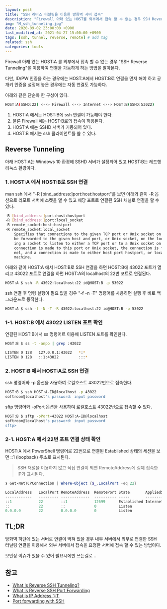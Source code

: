 ```yaml
---
layout: post
title: "SSH 리버스 터널링을 이용한 방화벽 서버 접속"
description: "Firewall 아래 있는 HOST를 외부에서 접속 할 수 없는 경우 SSH Reverse Tunneling을 이용하여 연결을 가능하게 하는 방법을 알아본다."
img: "M_ssh_tunneling.jpg"
date: 2020-09-02 23:00:00 +0900
last_modified_at: 2021-04-27 15:00:00 +0900
tags: [ssh, tunnel, reverse, remote] # add tag
related: ssh
categories: tools
---
```


Firewall 아래 있는 HOST:A 를 외부에서 접속 할 수 없는 경우 "SSH Reverse Tunneling"을 이용하여 연결을 가능하게 하는 방법을 알아본다.

다만, ID/PW 인증을 하는 경우에는 HOST:A에서 HOST:B로 연결을 먼저 해야 하고 공개키 인증을 설정해 놓은 경우에는 자동 연결도 가능하다. 

<!--more-->

아래와 같은 단순화 한 구성이 있다.  

```bash
HOST:A(SSHD:22) <--> Firewall <--> Internet <--> HOST:B(SSHD:53022)
```

1. HOST:A 에서는 HOST:B에 ssh 연결이 가능해야 한다. 
2. 물론 Firewall 에는 HOST:B로의 접속이 허용된다. 
3. HOST:A 에는 SSHD 서버가 기동되어 있다. 
4. HOST:B 에서는 ssh 클라이언트를 쓸 수 있다. 

## Reverse Tunneling  

아래 HOST:A는 Windows 10 환경에 SSHD 서버가 설정되어 있고 HOST:B는 레드햇 리눅스 환경이다. 

### 1. HOST:A 에서 HOST:B로 SSH 연결

man ssh 에서 "-R [bind_address:]port:host:hostport"를 보면 아래와 같이 -R 옵션으로 리모트 서버에 소켓을 열 수 있고 해당 포트로 연결된 SSH 채널로 연결을 할 수 있다. 

```bash
-R [bind_address:]port:host:hostport
-R [bind_address:]port:local_socket
-R remote_socket:host:hostport
-R remote_socket:local_socket
    Specifies that connections to the given TCP port or Unix socket on the remote (server) host are to
    be forwarded to the given host and port, or Unix socket, on the local side.  This works by allocat‐
    ing a socket to listen to either a TCP port or to a Unix socket on the remote side.  Whenever a
    connection is made to this port or Unix socket, the connection is forwarded over the secure chan‐
    nel, and a connection is made to either host port hostport, or local_socket, from the local 
    machine.
```

아래와 같이 HOST:A 에서 HOST:B로 SSH 연결을 하면 HOST:B에 43022 포트가 열리고 43022 포트로 연결을 하면 HOST:A의 localhost의 22번 포트로 연결된다. 

```bash
HOST:A $ ssh -R 43022:localhost:22 id@HOST:B -p 53022
```

ssh 연결 후 명령 실행이 필요 없을 경우 "-f -n -T" 명령어를 사용하면 실행 후 바로 백그라운드로 동작한다. 

```bash
HOST:A $ ssh -f -N -T -R 43022:localhost:22 id@HOST:B -p 53022
```

### 1-1. HOST:B 에서 43022 LISTEN 포트 확인 

연결된 HOST:B에서 ss 명령어르 이용해 LISTEN 포트를 확인한다. 

```bash
HOST:B $ ss -t -anpo | grep :43022

LISTEN 0 128   127.0.0.1:43022   *:*     
LISTEN 0 128   ::1:43022         :::*     
```

### 2. HOST:B 에서 HOST:A로 SSH 연결 

ssh 명령어와 -p 옵션을 사용하여 로컬호스트 43022번으로 접속한다.  

```bash
HOST:B $ ssh HOST:A-ID@localhost -p 43022
softroom@localhost's password: input password 
``` 

sftp 명령어와 -oPort 옵션을 사용하여 로컬호스트 43022번으로 접속할 수 있다. 

```bash
HOST:B $ sftp -oPort=43022 HOST:A-ID@localhost 
softroom@localhost's password: input password 
sftp>
``` 

### 2-1. HOST:A 에서 22번 포트 연결 상태 확인  

HOST:A 에서 PowerShell 명령어로 22번으로 연결된 Established 상태의 세션을 보면 ::1 (loopback) 주소로 표시된다.  

> SSH 채널을 이용하지 않고 직접 연결이 되면 RemoteAddress에 실제 접속한 IP가 표시된다.  

```powershell
❯ Get-NetTCPConnection | Where-Object {$_.LocalPort -eq 22} 

LocalAddress   LocalPort RemoteAddress  RemotePort State       AppliedSetting OwningProcess
------------   --------- -------------  ---------- -----       -------------- -------------
::1            22        ::1            12699      Established Internet       5584
::             22        ::             0          Listen                     5584
0.0.0.0        22        0.0.0.0        0          Listen                     5584
```

## TL;DR 

방화벽 하단에 있는 서버로 연결이 막혀 있을 경우 내부 서버에서 외부로 연결한 SSH 터널링 연결을 이용해서 외부 서버에서 접속을 요청한 서버에 접속 할 수 있는 방법이다.  

보안상 이슈가 있을 수 있어 필요시에만 쓰는걸로 .. 


## 참고

- [What Is Reverse SSH Tunneling?](https://bit.ly/2Dm4ONU)
- [What is Reverse SSH Port Forwarding](https://blog.devolutions.net/2017/3/what-is-reverse-ssh-port-forwarding)
- [What is IP Address '::1'](https://stackoverflow.com/questions/4611418/what-is-ip-address-1)
- [Port forwarding with SSH](https://rufflewind.com/2014-03-02/ssh-port-forwarding) 

